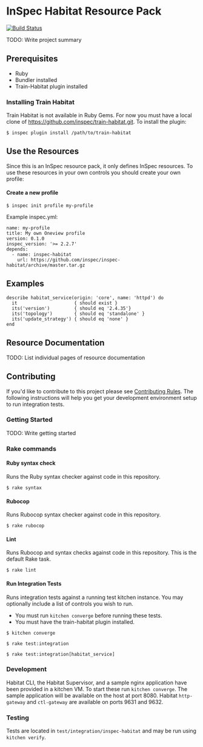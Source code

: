 # InSpec Habitat Resource Pack

[![Build Status](https://travis-ci.org/inspec/inspec-habitat.svg?branch=master)](https://travis-ci.org/inspec/inspec-habitat)

TODO: Write project summary


## Prerequisites

* Ruby
* Bundler installed
* Train-Habitat plugin installed

### Installing Train Habitat

Train Habitat is not available in Ruby Gems. For now you must have a local clone of https://github.com/inspec/train-habitat.git. To install the plugin:

```
$ inspec plugin install /path/to/train-habitat
```


## Use the Resources

Since this is an InSpec resource pack, it only defines InSpec resources. To use
these resources in your own controls you should create your own profile:


#### Create a new profile

```
$ inspec init profile my-profile
```
Example inspec.yml:
```
name: my-profile
title: My own Oneview profile
version: 0.1.0
inspec_version: '>= 2.2.7'
depends:
  - name: inspec-habitat
    url: https://github.com/inspec/inspec-habitat/archive/master.tar.gz
```

## Examples

```
describe habitat_service(origin: 'core', name: 'httpd') do
  it                     { should exist }
  its('version')         { should eq '2.4.35'}
  its('topology')        { should eq 'standalone' }
  its('update_strategy') { should eq 'none' }
end
```

## Resource Documentation

TODO: List individual pages of resource documentation


## Contributing

If you'd like to contribute to this project please see [Contributing
Rules](CONTRIBUTING.md). The following instructions will help you get your
development environment setup to run integration tests.


### Getting Started

TODO: Write getting started


### Rake commands

#### Ruby syntax check

Runs the Ruby syntax checker against code in this repository.

```
$ rake syntax
```


#### Rubocop

Runs Rubocop syntax checker against code in this repository.

```
$ rake rubocop
```


#### Lint

Runs Rubocop and syntax checks against code in this repository. This is the default Rake task.

```
$ rake lint
```


#### Run Integration Tests

Runs integration tests against a running test kitchen instance. You may optionally include a list of controls you wish to run.

* You must run `kitchen converge` before running these tests.
* You must have the train-habitat plugin installed.

```
$ kitchen converge

$ rake test:integration

$ rake test:integration[habitat_service]
```

### Development

Habitat CLI, the Habitat Supervisor, and a sample nginx application have been
provided in a kitchen VM. To start these run `kitchen converge`. The sample
application will be available on the host at port 8080. Habitat `http-gateway`
and `ctl-gateway` are available on ports 9631 and 9632.


### Testing

Tests are located in `test/integration/inspec-habitat` and may be run using
`kitchen verify`.
